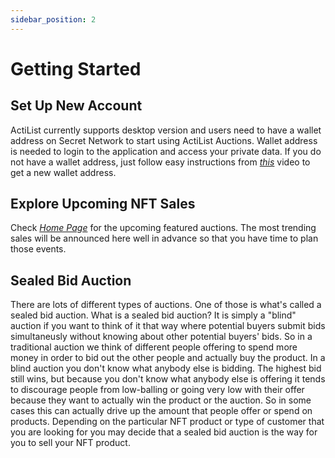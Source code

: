 ```yaml
---
sidebar_position: 2
---
```


# Getting Started

## Set Up New Account

ActiList currently supports desktop version and users need to have a wallet address on Secret Network to start using ActiList Auctions. Wallet address is needed to login to the application and access your private data. If you do not have a wallet address, just follow easy instructions from *<a href="https://www.youtube.com/watch?v=HgFWNJdD7-U&t=10s" target="_blank">this</a>* video to get a new wallet address.

## Explore Upcoming NFT Sales

Check *<a href="https://test.actilist.io/auctions/upcoming" target="_blank">Home Page</a>* for the upcoming featured auctions. The most trending sales will be announced here well in advance so that you have time to plan those events. 

## Sealed Bid Auction

There are lots of different types of auctions. One of those is what's called a sealed bid auction. What is a sealed bid auction? It is simply a "blind" auction if you want to think of it that way where potential buyers submit bids simultaneusly without knowing about other potential buyers' bids. So in a traditional auction we think of different people offering to spend more money in order to bid out the other people and actually buy the product. In a blind auction you don't know what anybody else is bidding. The highest bid still wins, but because you don't know what anybody else is offering it tends to discourage people from low-balling or going very low with their offer because they want to actually win the product or the auction. So in some cases this can actually drive up the amount that people offer or spend on products. Depending on the particular NFT product or type of customer that you are looking for you may decide that a sealed bid auction is the way for you to sell your NFT product.

<!-- ![Intro banner](./sealed-bid-auction.png) -->

